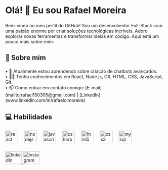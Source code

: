 <h1 align="left">Olá! 👋 Eu sou Rafael Moreira</h1>

###

<p align="left">Bem-vindo ao meu perfil do GitHub! Sou um desenvolvedor Full-Stack com uma paixão enorme por criar soluções tecnológicas incríveis. Adoro explorar novas ferramentas e transformar ideias em código. Aqui está um pouco mais sobre mim:</p>

###

<h2 align="left">🚀​ Sobre mim</h2>

###

<p align="left">• 🌱 Atualmente estou aprendendo sobre criação de chatbots avançados.<br>• 👨‍💻 Tenho conhecimentos em React, Node.js, C#, HTML, CSS, JavaScript, Git.<br>• 📫 Como entrar em contato comigo: [E-mail](mailto:rafael150305@gmail.com) | [LinkedIn](www.linkedin.com/in/rafaelolmoreira)</p>

###

<h2 align="left">💻 Habilidades</h2>

###

<div align="left">
  <img src="https://cdn.jsdelivr.net/gh/devicons/devicon/icons/react/react-original.svg" height="40" alt="react logo"  />
  <img width="12" />
  <img src="https://cdn.jsdelivr.net/gh/devicons/devicon/icons/nodejs/nodejs-original.svg" height="40" alt="nodejs logo"  />
  <img width="12" />
  <img src="https://cdn.jsdelivr.net/gh/devicons/devicon/icons/javascript/javascript-original.svg" height="40" alt="javascript logo"  />
  <img width="12" />
  <img src="https://cdn.jsdelivr.net/gh/devicons/devicon/icons/csharp/csharp-original.svg" height="40" alt="csharp logo"  />
  <img width="12" />
  <img src="https://cdn.jsdelivr.net/gh/devicons/devicon/icons/html5/html5-original.svg" height="40" alt="html5 logo"  />
  <img width="12" />
  <img src="https://cdn.jsdelivr.net/gh/devicons/devicon/icons/css3/css3-original.svg" height="40" alt="css3 logo"  />
  <img width="12" />
  <img src="https://cdn.jsdelivr.net/gh/devicons/devicon/icons/mysql/mysql-original.svg" height="40" alt="mysql logo"  />
</div>

###

<p align="left"></p>

###

<div align="left">
  <a href="www.linkedin.com/in/rafaelolmoreira" target="_blank">
    <img src="https://raw.githubusercontent.com/maurodesouza/profile-readme-generator/master/src/assets/icons/social/linkedin/default.svg" width="52" height="40" alt="linkedin logo"  />
  </a>
  <a href="https://www.instagram.com/rafael.mor_/" target="_blank">
    <img src="https://raw.githubusercontent.com/maurodesouza/profile-readme-generator/master/src/assets/icons/social/instagram/default.svg" width="52" height="40" alt="instagram logo"  />
  </a>
</div>

###
